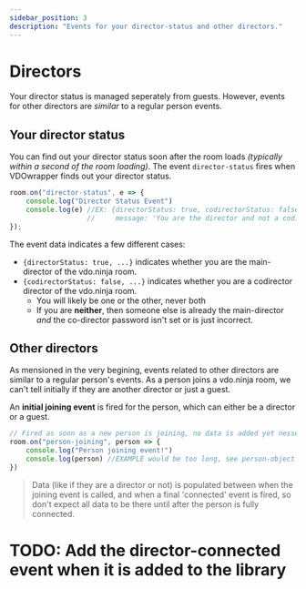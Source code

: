 ```yaml
---
sidebar_position: 3
description: "Events for your director-status and other directors."
---
```

# Directors

Your director status is managed seperately from guests. However, events for other directors are *similar* to a regular person events.

## Your director status

You can find out your director status soon after the room loads *(typically within a second of the room loading)*. The event `director-status` fires when VDOwrapper finds out your director status.

```js
room.on("director-status", e => {
    console.log("Director Status Event")
    console.log(e) //EX: {directorStatus: true, codirectorStatus: false,
                   //     message: 'You are the director and not a codirector'}
});
```

The event data indicates a few different cases:
- `{directorStatus: true, ...}` indicates whether you are the main-director of the vdo.ninja room.
- `{codirectorStatus: false, ...}` indicates whether you are a codirector director of the vdo.ninja room.
    - You will likely be one or the other, never both
    - If you are **neither**, then someone else is already the main-director *and* the co-director password isn't set or is just incorrect.

## Other directors

As mensioned in the very begining, events related to other directors are similar to a regular person's events. As a person joins a vdo.ninja room, we can't tell initially if they are another director or just a guest.

An **initial joining event** is fired for the person, which can either be a director or a guest. 

```js
// Fired as soon as a new person is joining, no data is added yet nessesarally when this fires
room.on("person-joining", person => {
    console.log("Person joining event!")
    console.log(person) //EXAMPLE would be too long, see person-object docs
})
```

> Data (like if they are a director or not) is populated between when the joining event is called, and when a final 'connected' event is fired, so don't expect all data to be there until after the person is fully connected.

# **TODO: Add the director-connected event when it is added to the library**
